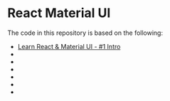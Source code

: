 # React Material UI

The code in this repository is based on the following:

* [Learn React & Material UI - #1 Intro](https://www.youtube.com/watch?v=xm4LX5fJKZ8)
* []()
* []()
* []()
* []()
* []()
* []()
